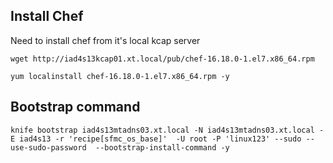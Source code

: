 
## Install Chef

Need to install chef from it's local kcap server

```
wget http://iad4s13kcap01.xt.local/pub/chef-16.18.0-1.el7.x86_64.rpm
```

```
yum localinstall chef-16.18.0-1.el7.x86_64.rpm -y
```


## Bootstrap command

```
knife bootstrap iad4s13mtadns03.xt.local -N iad4s13mtadns03.xt.local -E iad4s13 -r 'recipe[sfmc_os_base]'  -U root -P 'linux123' --sudo --use-sudo-password  --bootstrap-install-command -y
```
